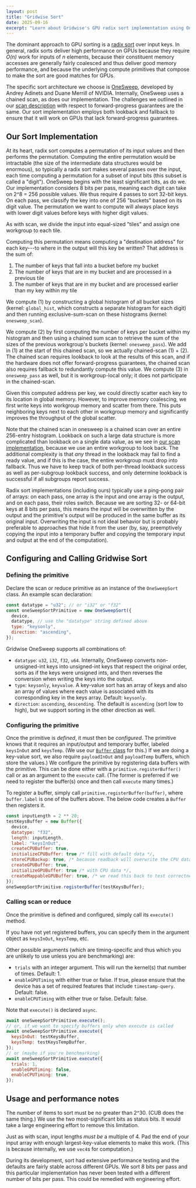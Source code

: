 ```yaml
---
layout: post
title: "Gridwise Sort"
date: 2025-09-16  
excerpt: "Learn about Gridwise's GPU radix sort implementation using OneSweep architecture for high-performance sorting."
---
```


The dominant approach to GPU sorting is a [radix sort](https://en.wikipedia.org/wiki/Radix_sort) over input keys. In general, radix sorts deliver high performance on GPUs because they require _O(n)_ work for inputs of _n_ elements, because their constituent memory accesses are generally fairly coalesced and thus deliver good memory performance, and because the underlying compute primitives that compose to make the sort are good matches for GPUs.

The specific sort architecture we choose is [OneSweep](https://research.nvidia.com/publication/2022-06_onesweep-faster-least-significant-digit-radix-sort-gpus), developed by Andrey Adinets and Duane Merrill of NVIDIA. Internally, OneSweep uses a chained scan, as does our implementation. The challenges we outlined in our [scan description](scan-and-reduce.html#decoupled-lookback-and-forward-progress-guarantees) with respect to forward-progress guarantees are the same. Our sort implementation employs both lookback and fallback to ensure that it will work on GPUs that lack forward-progress guarantees.

## Our Sort Implementation

At its heart, radix sort computes a permutation of its input values and then performs the permutation. Computing the entire permutation would be intractable (the size of the intermediate data structures would be enormous), so typically a radix sort makes several passes over the input, each time computing a permutation for a subset of input bits (this subset is called a "digit"). OneSweep begins with the least significant bits, as do we. Our implementation considers 8 bits per pass, meaning each digit can take on 2^8 = 256 possible values. We thus require 4 passes to sort 32-bit keys. On each pass, we classify the key into one of 256 "buckets" based on its digit value. The permutation we want to compute will always place keys with lower digit values before keys with higher digit values.

As with scan, we divide the input into equal-sized "tiles" and assign one workgroup to each tile.

Computing this permutation means computing a "destination address" for each key---to where in the output will this key be written? That address is the sum of:

1. The number of keys that fall into a bucket before my bucket
2. The number of keys that are in my bucket and are processed in a previous tile
3. The number of keys that are in my bucket and are processed earlier than
   my key within my tile

We compute (1) by constructing a global histogram of all bucket sizes (kernel: `global_hist`, which constructs a separate histogram for each digit) and then running exclusive-sum-scan on these histograms (kernel: `onesweep_scan`).

We compute (2) by first computing the number of keys per bucket within my histogram and then using a chained sum scan to retrieve the sum of the sizes of the previous workgroup's buckets (kernel: `onesweep_pass`). We add in (1) at the start of this chained scan, so we actually chained-scan (1) + (2). The chained scan requires lookback to look at the results of this scan, and if the hardware does not offer forward-progress guarantees, the chained scan also requires fallback to redundantly compute this value. We compute (3) in `onesweep_pass` as well, but it is workgroup-local only; it does not participate in the chained-scan.

Given this computed address per key, we could directly scatter each key to its location in global memory. However, to improve memory coalescing, we first write keys into workgroup memory and scatter from there. This puts neighboring keys next to each other in workgroup memory and significantly improves the throughput of the global scatter.

Note that the chained scan in onesweep is a chained scan over an entire 256-entry histogram. Lookback on such a large data structure is more complicated than lookback on a single data value, as we see in [our scan implementation](scan-and-reduce.html), because we use an entire workgroup to look back. The additional complexity is that _any_ thread in the lookback may fail to find a ready value, and if this is the case, the entire workgroup must drop into fallback. Thus we have to keep track of both per-thread lookback success as well as per-subgroup lookback success, and only determine lookback is successful if all subgroups report success.

Radix sort implementations (including ours) typically use a ping-pong pair of arrays: on each pass, one array is the input and one array is the output, and on each pass, their roles switch. Because we are sorting 32- or 64-bit keys at 8 bits per pass, this means the input will be overwritten by the output and the primitive's output will be produced in the same buffer as its original input. Overwriting the input is not ideal behavior but is probably preferable to approaches that hide it from the user (by, say, preemptively copying the input into a temporary buffer and copying the temporary input and output at the end of the computation).

## Configuring and Calling Gridwise Sort

### Defining the primitive

Declare the scan or reduce primitive as an instance of the `OneSweepSort` class.  An example scan declaration:

```js
const datatype = "u32"; // or "i32" or "f32"
const oneSweepSortPrimitive = new OneSweepSort({
  device,
  datatype, // use the "datatype" string defined above
  type: "keysonly",
  direction: "ascending",
});
```

Gridwise OneSweep supports all combinations of:

- `datatype`: `u32`, `i32`, `f32`, `u64`. Internally, OneSweep converts non-unsigned-int keys into unsigned-int keys that respect the original order, sorts as if the keys were unsigned ints, and then reverses the conversion when writing the keys into the output.
- `type`: `keysonly`, `keyvalue`. A key-value sort has an array of keys and also an array of values where each value is associated with its corresponding key in the keys array. Default: `keysonly`.
- `direction`: `ascending`, `descending`. The default is `ascending` (sort low to high), but we support sorting in the other direction as well.

### Configuring the primitive

Once the primitive is _defined_, it must then be _configured_. The primitive knows that it requires an input/output and temporary buffer, labeled `keysInOut` and `keysTemp`. (We use our [`Buffer` class](buffer.html) for this.) If we are doing a key-value sort, we also require `payloadInOut` and `payloadTemp` buffers, which store the values.) We configure the primitive by registering data buffers with the primitive. This can be done either with a `primitive.registerBuffer()` call or as an argument to the `execute` call. (The former is preferred if we need to register the buffer(s) once and then call `execute` many times.)

To register a buffer, simply call `primitive.registerBuffer(buffer)`, where `buffer.label` is one of the buffers above. The below code creates a `Buffer` then registers it.

```js
const inputLength = 2 ** 20;
testKeysBuffer = new Buffer({
  device,
  datatype: "f32",
  length: inputLength,
  label: "keysInOut",
  createCPUBuffer: true,
  initializeCPUBuffer: true /* fill with default data */,
  storeCPUBackup: true, /* because readback will overwrite the CPU data */
  createGPUBuffer: true,
  initializeGPUBuffer: true /* with CPU data */,
  createMappableGPUBuffer: true, /* we read this back to test correctness */
});
oneSweepSortPrimitive.registerBuffer(testKeysBuffer);
```

### Calling scan or reduce

Once the primitive is defined and configured, simply call its `execute()` method. 

If you have not yet registered buffers, you can specify them in the argument object as `keysInOut`, `keysTemp`, etc.

Other possible arguments (which are timing-specific and thus which you are unlikely to use unless you are benchmarking) are:
- `trials` with an integer argument. This will run the kernel(s) that number of times. Default: 1.
- `enableGPUTiming` with either true or false. If true, please ensure that the device has a set of required features that include `timestamp-query`. Default: false.
- `enableCPUTiming` with either true or false. Default: false.

Note that `execute()` is declared `async`.

```js
await oneSweepSortPrimitive.execute();
// or, if we want to specify buffers only when execute is called
await oneSweepSortPrimitive.execute({
  keysInOut: testKeysBuffer,
  keysTemp: testKeysTempBuffer,
});
// or (maybe if you're benchmarking)
await oneSweepSortPrimitive.execute({
  trials: 1,
  enableGPUTiming: false,
  enableCPUTiming: true,
});
```

## Usage and performance notes

The number of items to sort must be no greater than 2^30. (CUB does the same thing.) We use the two most-significant bits as status bits. It would take a large engineering effort to remove this limitation.

Just as with scan, input lengths _must be_ a multiple of 4. Pad the end of your input array with enough largest-key-value elements to make this work. (This is because internally, we use `vec4`s for computation.)

During its development, sort had extensive performance testing and the defaults are fairly stable across different GPUs. We sort 8 bits per pass and this particular implementation has never been tested with a different number of bits per pass. This could be remedied with engineering effort.